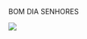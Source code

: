 BOM DIA SENHORES

![](https://storage.ko-fi.com/cdn/useruploads/post/a73190c5-1724-4fc7-988e-d141445646d5_spiaggiapreview.gif)
